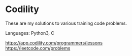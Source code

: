 # Codility
These are my solutions to various training code problems.

Languages: Python3, C

https://app.codility.com/programmers/lessons
https://leetcode.com/problems
